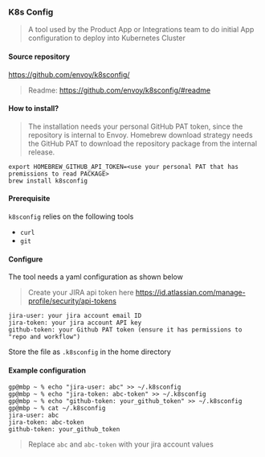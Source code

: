 ### K8s Config

> A tool used by the Product App or Integrations team to do initial App configuration to deploy into Kubernetes Cluster 

#### Source repository

https://github.com/envoy/k8sconfig/

> Readme: https://github.com/envoy/k8sconfig/#readme

#### How to install?

> The installation needs your personal GitHub PAT token, since the repository is internal to Envoy. Homebrew download strategy needs the GitHub PAT to download the repository package from the internal release.

```
export HOMEBREW_GITHUB_API_TOKEN=<use your personal PAT that has premissions to read PACKAGE> 
brew install k8sconfig
```

#### Prerequisite

`k8sconfig` relies on the following tools

* `curl`
* `git`


#### Configure

The tool needs a yaml configuration as shown below

> Create your JIRA api token here https://id.atlassian.com/manage-profile/security/api-tokens

```
jira-user: your jira account email ID
jira-token: your jira account API key
github-token: your Github PAT token (ensure it has permissions to "repo and workflow")
```

Store the file as `.k8sconfig` in the home directory

#### Example configuration

```
gp@mbp ~ % echo "jira-user: abc" >> ~/.k8sconfig
gp@mbp ~ % echo "jira-token: abc-token" >> ~/.k8sconfig
gp@mbp ~ % echo "github-token: your_github_token" >> ~/.k8sconfig
gp@mbp ~ % cat ~/.k8sconfig
jira-user: abc
jira-token: abc-token
github-token: your_github_token
```

> Replace `abc` and `abc-token` with your jira account values
